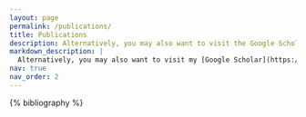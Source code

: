 ```yaml
---
layout: page
permalink: /publications/
title: Publications
description: Alternatively, you may also want to visit the Google Scholar Page.
markdown_description: |
  Alternatively, you may also want to visit my [Google Scholar](https://scholar.google.com/citations?user=GPdXLtMAAAAJ&hl=en).
nav: true
nav_order: 2
---
```


<!-- _pages/publications.md -->

<!-- Bibsearch Feature -->

<!-- {% include bib_search.liquid %} -->

<div class="publications">

{% bibliography %}

</div>
